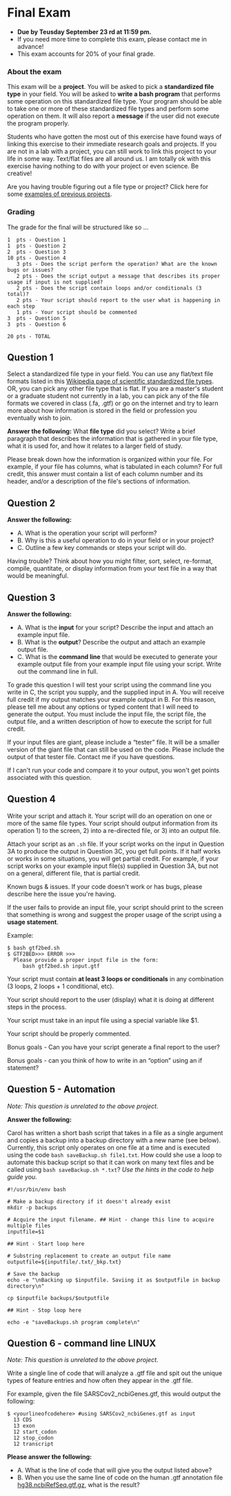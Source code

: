 # Final Exam

- **Due by Teusday September 23 rd at 11:59 pm.**
- If you need more time to complete this exam, please contact me in advance!
- This exam accounts for 20% of your final grade. 

### About the exam

This exam will be a **project**. You will be asked to pick a **standardized file type** in your field. You will be asked to **write a bash program** that performs some operation on this standardized file type. Your program should be able to take one or more of these standardized file types and perform some operation on them. It will also report a **message** if the user did not execute the program properly.

Students who have gotten the most out of this exercise have found ways of linking this exercise to their immediate research goals and projects. If you are not in a lab with a project, you can still work to link this project to your life in some way. Text/flat files are all around us. I am totally ok with this exercise having nothing to do with your project or even science. Be creative!

Are you having trouble figuring out a file type or project? Click here for some [examples of previous projects](Examples_of_previous_projects.md). 

### Grading 

The grade for the final will be structured like so …

```
1  pts - Question 1
1  pts - Question 2
2  pts - Question 3
10 pts - Question 4
   3 pts - Does the script perform the operation? What are the known bugs or issues?
   2 pts - Does the script output a message that describes its proper usage if input is not supplied?
   2 pts - Does the script contain loops and/or conditionals (3 total)?
   2 pts - Your script should report to the user what is happening in each step
   1 pts - Your script should be commented
3  pts - Question 5
3  pts - Question 6

20 pts - TOTAL
```

## Question 1

Select a standardized file type in your field. You can use any flat/text file formats listed in this [Wikipedia page of scientific standardized file types](https://en.wikipedia.org/wiki/List_of_file_formats). OR, you can pick any other file type that is flat. If you are a master's student or a graduate student not currently in a lab, you can pick any of the file formats we covered in class (.fa, .gtf) or go on the internet and try to learn more about how information is stored in the field or profession you eventually wish to join.

**Answer the following:** What **file type** did you select? Write a brief paragraph that describes the information that is gathered in your file type, what it is used for, and how it relates to a larger field of study.

Please break down how the information is organized within your file. For example, if your file has columns, what is tabulated in each column? For full credit, this answer must contain a list of each column number and its header, and/or a description of the file's sections of information.

## Question 2

**Answer the following:**
- A. What is the operation your script will perform?
- B. Why is this a useful operation to do in your field or in your project?
- C. Outline a few key commands or steps your script will do. 

Having trouble? Think about how you might filter, sort, select, re-format, compile, quantitate, or display information from your text file in a way that would be meaningful.

## Question 3

**Answer the following:**
- A. What is the **input** for your script? Describe the input and attach an example input file.
- B. What is the **output**? Describe the output and attach an example output file.
- C. What is the **command line** that would be executed to generate your example output file from your example input file using your script. Write out the command line in full.

To grade this question I will test your script using the command line you write in C, the script you supply, and the supplied input in A. You will receive full credit if my output matches your example output in B. For this reason, please tell me about any options or typed content that I will need to generate the output. You must include the input file, the script file, the output file, and a written description of how to execute the script for full credit.

If your input files are giant, please include a “tester” file. It will be a smaller version of the giant file that can still be used on the code. Please include the output of that tester file. Contact me if you have questions.

If I can't run your code and compare it to your output, you won't get points associated with this question.

## Question 4

Write your script and attach it. Your script will do an operation on one or more of the same file types. Your script should output information from its operation 1) to the screen, 2) into a re-directed file, or 3) into an output file.

Attach your script as an `.sh` file. If your script works on the input in Question 3A to produce the output in Question 3C, you get full points. If it half works or works in some situations, you will get partial credit. For example, if your script works on your example input file(s) supplied in Question 3A, but not on a general, different file, that is partial credit.

Known bugs & issues. If your code doesn't work or has bugs, please describe here the issue you're having.

If the user fails to provide an input file, your script should print to the screen that something is wrong and suggest the proper usage of the script using a **usage statement**.

Example:

```
$ bash gtf2bed.sh 
$ GTF2BED>>> ERROR >>>
  Please provide a proper input file in the form: 
     bash gtf2bed.sh input.gtf
```

Your script must contain **at least 3 loops or conditionals** in any combination (3 loops, 2 loops + 1 conditional, etc).

Your script should report to the user (display) what it is doing at different steps in the process.

Your script must take in an input file using a special variable like $1.

Your script should be properly commented.

Bonus goals - Can you have your script generate a final report to the user?

Bonus goals - can you think of how to write in an “option” using an if statement?

## Question 5 - Automation

*Note: This question is unrelated to the above project.*

**Answer the following:**

Carol has written a short bash script that takes in a file as a single argument and copies a backup into a backup directory with a new name (see below). Currently, this script only operates on one file at a time and is executed using the code `bash saveBackup.sh file1.txt`. How could she use a loop to automate this backup script so that it can work on many text files and be called using `bash saveBackup.sh *.txt`? *Use the hints in the code to help guide you.*

```
#!/usr/bin/env bash
 
# Make a backup directory if it doesn't already exist
mkdir -p backups
 
# Acquire the input filename. ## Hint - change this line to acquire multiple files
inputfile=$1
 
## Hint - Start loop here
 
# Substring replacement to create an output file name
outputfile=${inputfile/.txt/_bkp.txt}
 
# Save the backup 
echo -e "\nBacking up $inputfile. Saviing it as $outputfile in backup directory\n"
 
cp $inputfile backups/$outputfile
 
## Hint - Stop loop here
 
echo -e "saveBackups.sh program complete\n"
```

## Question 6 - command line LINUX

*Note: This question is unrelated to the above project.*

Write a single line of code that will analyze a .gtf file and spit out the unique types of feature entries and how often they appear in the .gtf file.

For example, given the file SARSCov2_ncbiGenes.gtf, this would output the following:

```
$ <yourlineofcodehere> #using SARSCov2_ncbiGenes.gtf as input
  13 CDS
  13 exon
  12 start_codon
  12 stop_codon
  12 transcript
```

**Please answer the following:**
- A. What is the line of code that will give you the output listed above?
- B. When you use the same line of code on the human .gtf annotation file [hg38.ncbiRefSeq.gtf.gz](https://hgdownload.soe.ucsc.edu/goldenPath/hg38/bigZips/genes/), what is the result?
